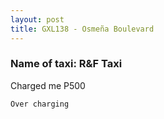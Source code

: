 ```yaml
---
layout: post
title: GXL138 - Osmeña Boulevard
---
```


### Name of taxi: R&F Taxi

Charged me P500

```Over charging```
